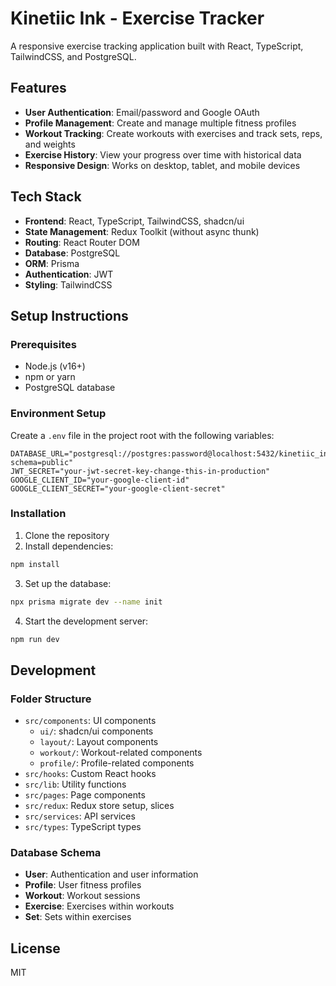 # Kinetiic Ink - Exercise Tracker

A responsive exercise tracking application built with React, TypeScript, TailwindCSS, and PostgreSQL.

## Features

- **User Authentication**: Email/password and Google OAuth
- **Profile Management**: Create and manage multiple fitness profiles
- **Workout Tracking**: Create workouts with exercises and track sets, reps, and weights
- **Exercise History**: View your progress over time with historical data
- **Responsive Design**: Works on desktop, tablet, and mobile devices

## Tech Stack

- **Frontend**: React, TypeScript, TailwindCSS, shadcn/ui
- **State Management**: Redux Toolkit (without async thunk)
- **Routing**: React Router DOM
- **Database**: PostgreSQL
- **ORM**: Prisma
- **Authentication**: JWT
- **Styling**: TailwindCSS

## Setup Instructions

### Prerequisites

- Node.js (v16+)
- npm or yarn
- PostgreSQL database

### Environment Setup

Create a `.env` file in the project root with the following variables:

```
DATABASE_URL="postgresql://postgres:password@localhost:5432/kinetiic_ink?schema=public"
JWT_SECRET="your-jwt-secret-key-change-this-in-production"
GOOGLE_CLIENT_ID="your-google-client-id"
GOOGLE_CLIENT_SECRET="your-google-client-secret"
```

### Installation

1. Clone the repository
2. Install dependencies:

```bash
npm install
```

3. Set up the database:

```bash
npx prisma migrate dev --name init
```

4. Start the development server:

```bash
npm run dev
```

## Development

### Folder Structure

- `src/components`: UI components
  - `ui/`: shadcn/ui components
  - `layout/`: Layout components
  - `workout/`: Workout-related components
  - `profile/`: Profile-related components
- `src/hooks`: Custom React hooks
- `src/lib`: Utility functions
- `src/pages`: Page components
- `src/redux`: Redux store setup, slices
- `src/services`: API services
- `src/types`: TypeScript types

### Database Schema

- **User**: Authentication and user information
- **Profile**: User fitness profiles
- **Workout**: Workout sessions
- **Exercise**: Exercises within workouts
- **Set**: Sets within exercises

## License

MIT
